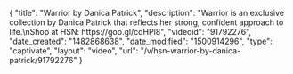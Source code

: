 {
    "title": "Warrior by Danica Patrick",
    "description": "Warrior is an exclusive collection by Danica Patrick that reflects her strong, confident approach to life.\nShop at HSN: https:\/\/goo.gl\/cdHPl8",
    "videoid": "91792276",
    "date_created": "1482868638",
    "date_modified": "1500914296",
    "type": "captivate",
    "layout": "video",
    "url": "\/v\/hsn-warrior-by-danica-patrick\/91792276"
}